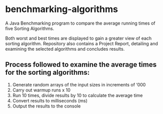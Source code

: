 # benchmarking-algorithms

A Java Benchmarking program to compare the average running times of five Sorting Algorithms.
  
Both worst and best times are displayed to gain a greater view of each sorting algorithm. 
Repository also contains a Project Report, detailing and examining the selected algorithms and concludes results.

## Process followed to examine the average times for the sorting algorithms:
1. Generate random arrays of the input sizes in increments of ‘000 
2. Carry out warmup runs x 10
3. Run 10 times, divide results by 10 to calculate the average time
4. Convert results to milliseconds (ms)
5. Output the results to the console
